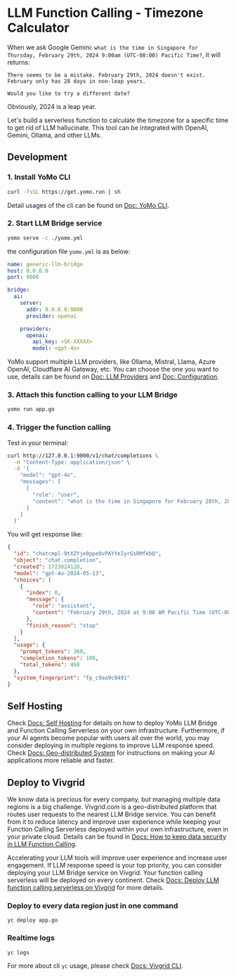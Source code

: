 # LLM Function Calling - Timezone Calculator

When we ask Google Gemini: `what is the time in Singapore for Thursday, February 29th, 2024 9:00am (UTC-08:00) Pacific Time?`, it will returns:

```text
There seems to be a mistake. February 29th, 2024 doesn't exist. February only has 28 days in non-leap years.

Would you like to try a different date?
```

Obviously, 2024 is a leap year. 

Let's build a serverless function to calculate the timezone for a specific time to get rid of LLM hallucinate. This tool can be integrated with OpenAI, Gemini, Ollama, and other LLMs.

## Development

### 1. Install YoMo CLI

```bash
curl -fsSL https://get.yomo.run | sh
```

Detail usages of the cli can be found on [Doc: YoMo CLI](https://yomo.run/docs/cli).

### 2. Start LLM Bridge service

```bash
yomo serve -c ./yomo.yml
```

the configuration file `yomo.yml` is as below:

```yaml
name: generic-llm-bridge
host: 0.0.0.0
port: 9000

bridge:
  ai:
    server:
      addr: 0.0.0.0:9000
      provider: openai

    providers:
      openai:
        api_key: <SK-XXXXX>
        model: <gpt-4o>
```

YoMo support multiple LLM providers, like Ollama, Mistral, Llama, Azure OpenAI, Cloudflare AI Gateway, etc. You can choose the one you want to use, details can be found on [Doc: LLM Providers](https://yomo.run/docs/llm-providers) and [Doc: Configuration](https://yomo.run/docs/zipper-configuration).

### 3. Attach this function calling to your LLM Bridge

```bash
yomo run app.go
```

### 4. Trigger the function calling

Test in your terminal:

```bash
curl http://127.0.0.1:9000/v1/chat/completions \
  -H "Content-Type: application/json" \
  -d '{
    "model": "gpt-4o",
    "messages": [
      {
        "role": "user",
        "content": "what is the time in Singapore for February 28th, 2024 9:00am (UTC-08:00) Pacific Time?"
      }
    ]
  }'
```

You will get response like:

```json
{
  "id": "chatcmpl-9tXZYje8ppe0vPAYYeIyrGsRMfkbQ",
  "object": "chat.completion",
  "created": 1723024120,
  "model": "gpt-4o-2024-05-13",
  "choices": [
    {
      "index": 0,
      "message": {
        "role": "assistant",
        "content": "February 29th, 2024 at 9:00 AM Pacific Time (UTC-08:00) is equivalent to March 1st, 2024 at 1:00 AM in Singapore Time (UTC+08:00)."
      },
      "finish_reason": "stop"
    }
  ],
  "usage": {
    "prompt_tokens": 360,
    "completion_tokens": 108,
    "total_tokens": 468
  },
  "system_fingerprint": "fp_c9aa9c0491"
}
```

## Self Hosting

Check [Docs: Self Hosting](https://yomo.run/docs/self-hosting) for details on how to deploy YoMo LLM Bridge and Function Calling Serverless on your own infrastructure. Furthermore, if your AI agents become popular with users all over the world, you may consider deploying in multiple regions to improve LLM response speed. Check [Docs: Geo-distributed System](https://yomo.run/docs/glossary) for instructions on making your AI applications more reliable and faster.

## Deploy to Vivgrid

We know data is precious for every company, but managing multiple data regions is a big challenge. Vivgrid.com is a geo-distributed platform that routes user requests to the nearest LLM Bridge service. You can benefit from it to reduce latency and improve user experience while keeping your Function Calling Serverless deployed within your own infrastructure, even in your private cloud. Details can be found in [Docs: How to keep data security in LLM Function Calling](https://yomo.run/docs/sfn-networking).

Accelerating your LLM tools will improve user experience and increase user engagement. If LLM response speed is your top priority, you can consider deploying your LLM Bridge service on Vivgrid. Your function calling serverless will be deployed on every continent. Check [Docs: Deploy LLM function calling serverless on Vivgrid](https://docs.vivgrid.com/quick-start) for more details.

### Deploy to every data region just in one command

`yc deploy app.go`

### Realtime logs

`yc logs`

For more about cli `yc` usage, please check [Docs: Vivgrid CLI](https://docs.vivgrid.com/yc).
